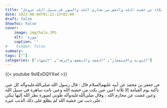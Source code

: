 ```yaml
---
title: "ثواب البكاء من خشية الله والغض من محارم الله والسهر في سبيل الله عزوجل"
date: 2023-06-04T01:21:13+03:00
draft: false
ShowToc: False
cover:
    image: img/hala.JPG
    alt: 'صورة'
    caption: ''
#    hidden: false
summary: 
tags: [""]
categories: ["التوبة والاستغفار", "العفة والتعفف والزهد", "الجهاد"]
---
```

{{< youtube 9olExDQYXwI >}}  
 <br>
عن جعفر بن محمد
عن أبيه عليهم‌السلام قال : قال رسول الله صلى‌الله‌عليه‌وآله كل عين باكية يوم
القيامة إلا ثلاثة أعين عين بكت من خشية الله وعين باتت ساهرة في سبيل
الله وعين غضت عن محارم الله ، وقال صلى‌الله‌عليه‌وآله طوبى لصورة نظر الله إليها
تبكي على ذنب من خشية الله لم يطلع على ذلك الذنب غيره.


